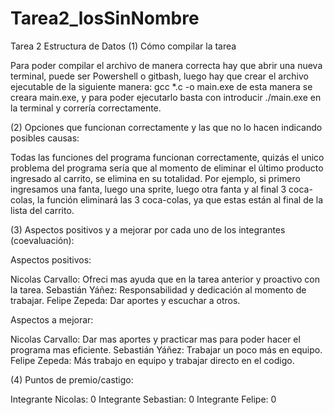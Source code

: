 # Tarea2_losSinNombre
Tarea 2 Estructura de Datos
(1) Cómo compilar la tarea

Para poder compilar el archivo de manera correcta hay que abrir una nueva terminal, puede ser Powershell o gitbash, 
luego hay que crear el archivo ejecutable de la siguiente manera:
gcc *.c -o main.exe
de esta manera se creara main.exe, y para poder ejecutarlo basta con introducir ./main.exe en la terminal y correría correctamente.

(2) Opciones que funcionan correctamente y las que no lo hacen indicando posibles causas:

Todas las funciones del programa funcionan correctamente, quizás el unico problema del programa sería que al momento de eliminar el 
último producto ingresado al carrito, se elimina en su totalidad. Por ejemplo, si primero ingresamos una fanta, luego una sprite, luego 
otra fanta y al final 3 coca-colas, la función eliminará las 3 coca-colas, ya que estas están al final de la lista del carrito.

(3) Aspectos positivos y a mejorar por cada uno de los integrantes (coevaluación):

Aspectos positivos:

Nicolas Carvallo: Ofreci mas ayuda que en la tarea anterior y proactivo con la tarea.
Sebastián Yáñez: Responsabilidad y dedicación al momento de trabajar.
Felipe Zepeda: Dar aportes y escuchar a otros.

Aspectos a mejorar:

Nicolas Carvallo: Dar mas aportes y practicar mas para poder hacer el programa mas eficiente.
Sebastián Yáñez: Trabajar un poco más en equipo.
Felipe Zepeda: Más trabajo en equipo y trabajar directo en el codigo.

(4) Puntos de premio/castigo:

Integrante Nicolas: 0
Integrante Sebastian: 0
Integrante Felipe: 0
